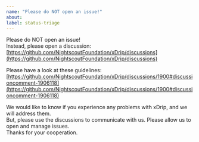 ```yaml
---
name: "Please do NOT open an issue!"
about: 
label: status-triage
---
```


Please do NOT open an issue!  
Instead, please open a discussion: [https://github.com/NightscoutFoundation/xDrip/discussions](https://github.com/NightscoutFoundation/xDrip/discussions)  

Please have a look at these guidelines: [https://github.com/NightscoutFoundation/xDrip/discussions/1900#discussioncomment-1906118](https://github.com/NightscoutFoundation/xDrip/discussions/1900#discussioncomment-1906118)  
  
We would like to know if you experience any problems with xDrip, and we will address them.  
But, please use the discussions to communicate with us.  Please allow us to open and manage issues.  
Thanks for your cooperation.  
